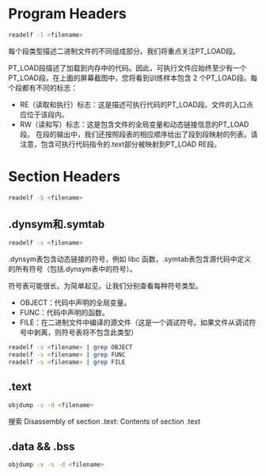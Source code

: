 # Program Headers
```Bash
readelf -l <filename>
```

每个段类型描述二进制文件的不同组成部分。我们将重点关注PT_LOAD段。

PT_LOAD段描述了加载到内存中的代码。因此，可执行文件应始终至少有一个PT_LOAD段。在上面的屏幕截图中，您将看到训练样本包含 2 个PT_LOAD段。每个段都有不同的标志：

+ RE（读取和执行）标志：这是描述可执行代码的PT_LOAD段。文件的入口点应位于该段内。
+ RW（读和写）标志：这是包含文件的全局变量和动态链接信息的PT_LOAD段。
在段的输出中，我们还按照段表的相应顺序给出了段到段映射的列表。请注意，包含可执行代码指令的.text部分被映射到PT_LOAD RE段。

# Section Headers
```Bash
readelf -S <filename>
```

## .dynsym和.symtab
```Bash
readelf -s <filename>
```
.dynsym表包含动态链接的符号，例如 libc 函数，.symtab表包含源代码中定义的所有符号（包括.dynsym表中的符号）。

符号表可能很长。为简单起见，让我们分别查看每种符号类型。

+ OBJECT：代码中声明的全局变量。
+ FUNC：代码中声明的函数。
+ FILE：在二进制文件中编译的源文件（这是一个调试符号。如果文件从调试符号中剥离，则符号表将不包含此类型）
```Bash
readelf -s <filename> | grep OBJECT
readelf -s <filename> | grep FUNC
readelf -s <filename> | grep FILE
```
## .text
```Bash
objdump -s -d <filename>
```
搜索
Disassembly of section .text:
Contents of section .text

## .data  &&  .bss 
```Bash
objdump -x -s -d <filename>
```

